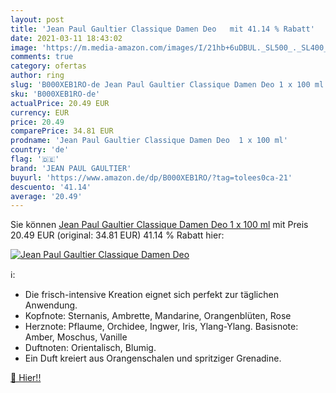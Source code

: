 ```yaml
---
layout: post
title: 'Jean Paul Gaultier Classique Damen Deo   mit 41.14 % Rabatt'
date: 2021-03-11 18:43:02
image: 'https://m.media-amazon.com/images/I/21hb+6uDBUL._SL500_._SL400_.jpg'
comments: true
category: ofertas
author: ring
slug: 'B000XEB1RO-de Jean Paul Gaultier Classique Damen Deo 1 x 100 ml'
sku: 'B000XEB1RO-de'
actualPrice: 20.49 EUR
currency: EUR
price: 20.49
comparePrice: 34.81 EUR
prodname: 'Jean Paul Gaultier Classique Damen Deo  1 x 100 ml'
country: 'de'
flag: '🇩🇪'
brand: 'JEAN PAUL GAULTIER'
buyurl: 'https://www.amazon.de/dp/B000XEB1RO/?tag=tolees0ca-21'
descuento: '41.14'
average: '20.49'
---
```


Sie können [Jean Paul Gaultier Classique Damen Deo  1 x 100 ml](https://www.amazon.de/dp/B000XEB1RO/?tag=tolees0ca-21) mit Preis 20.49 EUR (original: 34.81 EUR) 41.14 % Rabatt hier:

[![Jean Paul Gaultier Classique Damen Deo  ](https://m.media-amazon.com/images/I/21hb+6uDBUL._SL500_._SL400_.jpg)](https://www.amazon.de/dp/B000XEB1RO/?tag=tolees0ca-21)

ℹ️:

- Die frisch-intensive Kreation eignet sich perfekt zur täglichen Anwendung.
- Kopfnote: Sternanis, Ambrette, Mandarine, Orangenblüten, Rose
- Herznote: Pflaume, Orchidee, Ingwer, Iris, Ylang-Ylang. Basisnote: Amber, Moschus, Vanille
- Duftnoten: Orientalisch, Blumig.
- Ein Duft kreiert aus Orangenschalen und spritziger Grenadine.

[🛒 Hier!!](https://www.amazon.de/dp/B000XEB1RO/?tag=tolees0ca-21)
